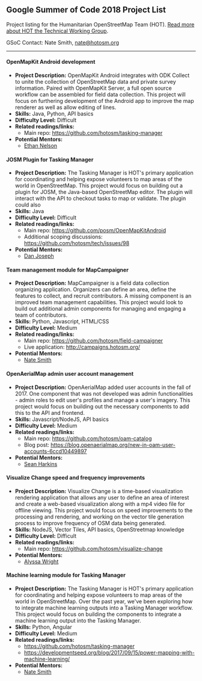 ## Google Summer of Code 2018 Project List

Project listing for the Humanitarian OpenStreetMap Team (HOT). [Read more about HOT the Technical Working Group](project-ideas/google-soc/about.md). 

GSoC Contact: Nate Smith, nate@hotosm.org

****

#### OpenMapKit Android development
- **Project Description:** OpenMapKit Android integrates with ODK Collect to unite the collection of OpenStreetMap data and private survey information. Paired with OpenMapKit Server, a full open source workflow can be assembled for field data collection. This project will focus on furthering development of the Android app to improve the map renderer as well as allow editing of lines.
- **Skills:** Java, Python, API basics
- **Difficulty Level:** Difficult
- **Related readings/links:** 
  - Main repo: https://github.com/hotosm/tasking-manager
- **Potential Mentors:** 
  - [Ethan Nelson](https://github.com/ethan-nelson)

#### JOSM Plugin for Tasking Manager
- **Project Description:** The Tasking Manager is HOT's primary application for coordinating and helping expose volunteers to map areas of the world in OpenStreetMap. This project would focus on building out a plugin for JOSM, the Java-based OpenStreetMap editor. The plugin will interact with the API to checkout tasks to map or validate. The plugin could also 
- **Skills:** Java
- **Difficulty Level:** Difficult
- **Related readings/links:** 
  - Main repo: https://github.com/posm/OpenMapKitAndroid
  - Additional scoping discussions: https://github.com/hotosm/tech/issues/98
- **Potential Mentors:** 
  - [Dan Joseph](https://github.com/danbjoseph)

#### Team management module for MapCampaigner  
- **Project Description:** MapCampaigner is a field data collection organizing application. Organizers can define an area, define the features to collect, and recruit contributors. A missing component is an improved team management capabilities. This project would look to build out additional admin components for managing and engaging a team of contributors.  
- **Skills:** Python, Javascript, HTML/CSS  
- **Difficulty Level:** Medium  
- **Related readings/links:** 
  - Main repo: https://github.com/hotosm/field-campaigner
  - Live application: http://campaigns.hotosm.org/
- **Potential Mentors:** 
  - [Nate Smith](https://github.com/smit1678)

#### OpenAerialMap admin user account management  
- **Project Description:** OpenAerialMap added user accounts in the fall of 2017. One component that was not developed was admin functionalities - admin roles to edit user's profiles and manage a user's imagery. This project would focus on building out the necessary components to add this to the API and frontend.  
- **Skills:** Javascript/NodeJS, API basics  
- **Difficulty Level:** Medium
- **Related readings/links:** 
  - Main repo: https://github.com/hotosm/oam-catalog
  - Blog post: https://blog.openaerialmap.org/new-in-oam-user-accounts-6ccd10449897
- **Potential Mentors:** 
  - [Sean Harkins](https://github.com/sharkinsspatial)

#### Visualize Change speed and frequency improvements  
- **Project Description:** Visualize Change is a time-based visualization rendering application that allows any user to define an area of interest and create a web-based visualization along with a mp4 video file for offline viewing. This project would focus on speed improvements to the processing and rendering, and working on the vector tile generation process to improve frequency of OSM data being generated.  
- **Skills:** NodeJS, Vector Tiles, API basics, OpenStreetmap knowledge  
- **Difficulty Level:** Difficult  
- **Related readings/links:** 
  - Main repo: https://github.com/hotosm/visualize-change
- **Potential Mentors:** 
  - [Alyssa Wright](https://github.com/awright)

#### Machine learning module for Tasking Manager  
- **Project Description:** The Tasking Manager is HOT's primary application for coordinating and helping expose volunteers to map areas of the world in OpenStreetMap. Over the past year, we've been exploring how to integrate machine learning outputs into a Tasking Manager workflow. This project would focus on building the components to integrate a machine learning output into the Tasking Manager.  
- **Skills:** Python, Angular
- **Difficulty Level:** Medium
- **Related readings/links:** 
  - https://github.com/hotosm/tasking-manager
  - https://developmentseed.org/blog/2017/09/15/power-mapping-with-machine-learning/
- **Potential Mentors:** 
  - [Nate Smith](https://github.com/smit1678)
